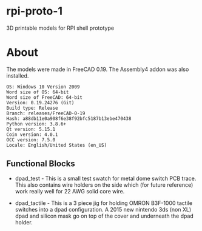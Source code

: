 # rpi-proto-1
3D printable models for RPI shell prototype

# About

The models were made in FreeCAD 0.19. The Assembly4 addon was also installed.

```
OS: Windows 10 Version 2009
Word size of OS: 64-bit
Word size of FreeCAD: 64-bit
Version: 0.19.24276 (Git)
Build type: Release
Branch: releases/FreeCAD-0-19
Hash: a88db11e0a908f6e38f92bfc5187b13ebe470438
Python version: 3.8.6+
Qt version: 5.15.1
Coin version: 4.0.1
OCC version: 7.5.0
Locale: English/United States (en_US)
```

## Functional Blocks

* dpad\_test - This is a small test swatch for metal dome switch PCB trace. This also contains wire holders on the side which (for future reference) work really well for 22 AWG solid core wire.

* dpad\_tactile - This is a 3 piece jig for holding OMRON B3F-1000 tactile switches into a dpad configuration. A 2015 new nintendo 3ds (non XL) dpad and silicon mask go on top of the cover and underneath the dpad holder.
